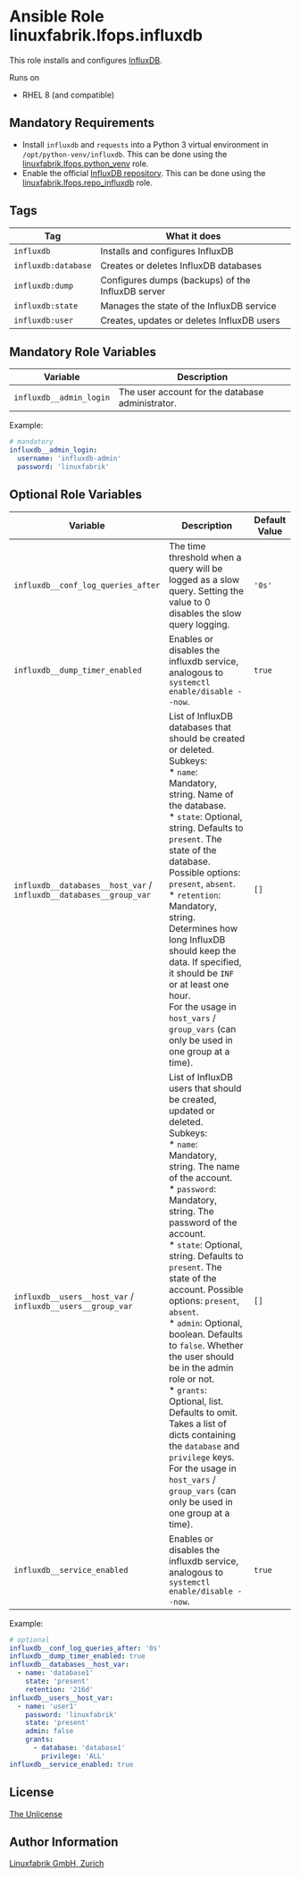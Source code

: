 # Ansible Role linuxfabrik.lfops.influxdb

This role installs and configures [InfluxDB](https://www.influxdata.com/products/influxdb-overview/).

Runs on

* RHEL 8 (and compatible)


## Mandatory Requirements

* Install `influxdb` and `requests` into a Python 3 virtual environment in `/opt/python-venv/influxdb`. This can be done using the [linuxfabrik.lfops.python_venv](https://github.com/Linuxfabrik/lfops/tree/main/roles/python_venv) role.
* Enable the official [InfluxDB repository](https://docs.influxdata.com/influxdb/v1.8/introduction/install/?t=Red+Hat+%26amp%3B+CentOS). This can be done using the [linuxfabrik.lfops.repo_influxdb](https://github.com/Linuxfabrik/lfops/tree/main/roles/repo_influxdb) role.


## Tags

| Tag                 | What it does                                      |
| ---                 | ------------                                      |
| `influxdb`          | Installs and configures InfluxDB                  |
| `influxdb:database` | Creates or deletes InfluxDB databases             |
| `influxdb:dump`     | Configures dumps (backups) of the InfluxDB server |
| `influxdb:state`    | Manages the state of the InfluxDB service         |
| `influxdb:user`     | Creates, updates or deletes InfluxDB users        |


## Mandatory Role Variables

| Variable | Description |
| -------- | ----------- |
| `influxdb__admin_login` | The user account for the database administrator. |

Example:
```yaml
# mandatory
influxdb__admin_login:
  username: 'influxdb-admin'
  password: 'linuxfabrik'
```


## Optional Role Variables

| Variable | Description | Default Value |
| -------- | ----------- | ------------- |
| `influxdb__conf_log_queries_after` | The time threshold when a query will be logged as a slow query. Setting the value to 0 disables the slow query logging. | `'0s'` |
| `influxdb__dump_timer_enabled` | Enables or disables the influxdb service, analogous to `systemctl enable/disable --now`. | `true` |
| `influxdb__databases__host_var` /<br> `influxdb__databases__group_var` | List of InfluxDB databases that should be created or deleted.<br> Subkeys:<br> * `name`: Mandatory, string. Name of the database.<br> * `state`: Optional, string. Defaults to `present`. The state of the database. Possible options: `present`, `absent`.<br> * `retention`: Mandatory, string. Determines how long InfluxDB should keep the data. If specified, it should be `INF` or at least one hour.<br>For the usage in `host_vars` / `group_vars` (can only be used in one group at a time). | `[]` |
| `influxdb__users__host_var` /<br> `influxdb__users__group_var` | List of InfluxDB users that should be created, updated or deleted.<br> Subkeys:<br> * `name`: Mandatory, string. The name of the account.<br> * `password`: Mandatory, string. The password of the account.<br> * `state`: Optional, string. Defaults to `present`. The state of the account. Possible options: `present`, `absent`.<br> * `admin`: Optional, boolean. Defaults to `false`. Whether the user should be in the admin role or not.<br> * `grants`: Optional, list. Defaults to omit. Takes a list of dicts containing the `database` and `privilege` keys.<br>For the usage in `host_vars` / `group_vars` (can only be used in one group at a time). | `[]` |
| `influxdb__service_enabled` | Enables or disables the influxdb service, analogous to `systemctl enable/disable --now`. | `true` |

Example:
```yaml
# optional
influxdb__conf_log_queries_after: '0s'
influxdb__dump_timer_enabled: true
influxdb__databases__host_var:
  - name: 'database1'
    state: 'present'
    retention: '216d'
influxdb__users__host_var:
  - name: 'user1'
    password: 'linuxfabrik'
    state: 'present'
    admin: false
    grants:
      - database: 'database1'
        privilege: 'ALL'
influxdb__service_enabled: true
```


## License

[The Unlicense](https://unlicense.org/)


## Author Information

[Linuxfabrik GmbH, Zurich](https://www.linuxfabrik.ch)
